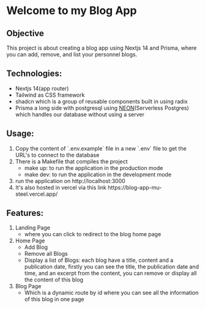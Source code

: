 <h1>Welcome to my Blog App</h1>

<h2>Objective</h2>
This project is about creating a blog app using Nextjs 14 and Prisma, where you can add, remove, and list your personnel blogs.

<h2>Technologies:</h2>
<ul>
<li>Nextjs 14(app router)</li>
<li>Tailwind as CSS framework</li>
<li>shadcn which is a group of reusable components built in using radix</li>
<li>Prisma a long side with postgresql using <a href="https://neon.tech/">NEON</a>(Serverless Postgres) which handles our database without using a server</li>
</ul>

<h2>Usage:</h2>
<ol>
<li>Copy the content of `.env.example` file in a new `.env` file to get the URL's to connect to the database</li>
<li>There is a Makefile that compiles the project
<ul>
<li>make up: to run the application in the production mode</li>
<li>make dev: to run the application in the development mode</li>
</ul>
</li>
<li>run the application on http://localhost:3000</li>
<li>It's also hosted in vercel via this link https://blog-app-mu-steel.vercel.app/</li>
</ol>

<h2>Features:</h2>
<ol>
<li>
Landing Page
<ul>
<li>where you can click to redirect to the blog home page</li>
</ul>
</li>
<li>Home Page
<ul>
<li>Add Blog</li>
<li>Remove all Blogs</li>
<li>Display a list of Blogs: each blog have a title, content and a publication date, firstly you can see the title, the publication date and time, and an excerpt from the content, you can remove or display all the content of this blog</li>
</ul>
</li>
<li>Blog Page
<ul>
<li>Which is a dynamic route by id where you can see all the information of this blog in one page</li>
</ul>
</li>
</ol>